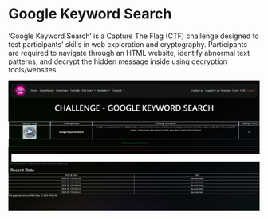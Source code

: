 # Google Keyword Search

‘Google Keyword Search’ is a Capture The Flag (CTF) challenge designed to test participants’ skills in web exploration and cryptography. Participants are required to navigate through an HTML website, identify abnormal text patterns, and decrypt the hidden message inside using decryption tools/websites.

![Google Keyword Search's page](<../images/Google Keyword Searchs page.jpg> "Google Keyword Search's page when hover")